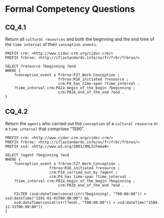 # Formal Competency Questions
## CQ_4.1
Return all `cultural resources` and both the beginning and the end time of the `time interval` of their `conception events`.

```SPARQL
PREFIX crm: <http://www.cidoc-crm.org/cidoc-crm/> 
PREFIX frbroo: <http://iflastandards.info/ns/fr/frbr/frbroo/> 

SELECT ?resource ?beginning ?end
WHERE {
    ?conception_event a frbroo:F27_Work_Conception ;
                        frbroo:R16_initiated ?resource ;
                        crm:P4_has_time-span ?time_interval .
    ?time_interval crm:P82a_begin_of_the_begin ?beginning ;
                        crm:P82b_end_of_the_end ?end .
}
```

## CQ_4.2
Return the `agents` who carried out the `conception` of a `cultural resource` in a `time interval` that comprises "1590".

```SPARQL
PREFIX crm: <http://www.cidoc-crm.org/cidoc-crm/> 
PREFIX frbroo: <http://iflastandards.info/ns/fr/frbr/frbroo/> 
PREFIX xsd: <http://www.w3.org/2001/XMLSchema#> 

SELECT ?agent ?beginning ?end
WHERE {
    ?conception_event a frbroo:F27_Work_Conception ;
                    frbroo:R16_initiated ?resource ;
                    crm:P14_carried_out_by ?agent ;
                    crm:P4_has_time-span ?time_interval .
    ?time_interval crm:P82a_begin_of_the_begin ?beginning ;
                        crm:P82b_end_of_the_end ?end .

    FILTER (xsd:dateTime(concat(str(?beginning), "T00:00:00")) < xsd:dateTime("1591-01-01T00:00:00") && 
    xsd:dateTime(concat(str(?end), "T00:00:00")) > xsd:dateTime("1589-12-31T00:00:00"))
}
```
